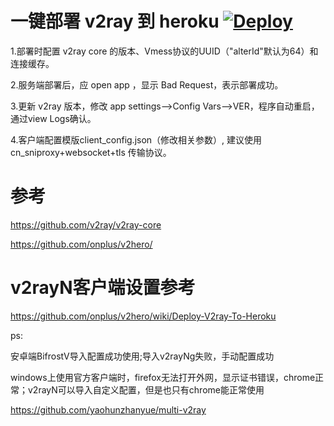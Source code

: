  # 一键部署 v2ray 到 heroku [![Deploy](https://www.herokucdn.com/deploy/button.png)](https://heroku.com/deploy)
 
 1.部署时配置 v2ray core 的版本、Vmess协议的UUID（"alterId"默认为64）和连接缓存。
 
 2.服务端部署后，应 open app ，显示 Bad Request，表示部署成功。
 
 3.更新 v2ray 版本，修改 app settings-->Config Vars-->VER，程序自动重启，通过view Logs确认。
 
 4.客户端配置模版client_config.json（修改相关参数）, 建议使用 cn_sniproxy+websocket+tls 传输协议。
# 参考 
https://github.com/v2ray/v2ray-core

https://github.com/onplus/v2hero/
# v2rayN客户端设置参考
https://github.com/onplus/v2hero/wiki/Deploy-V2ray-To-Heroku

ps:

安卓端BifrostV导入配置成功使用;导入v2rayNg失败，手动配置成功

windows上使用官方客户端时，firefox无法打开外网，显示证书错误，chrome正常；v2rayN可以导入自定义配置，但是也只有chrome能正常使用

https://github.com/yaohunzhanyue/multi-v2ray
